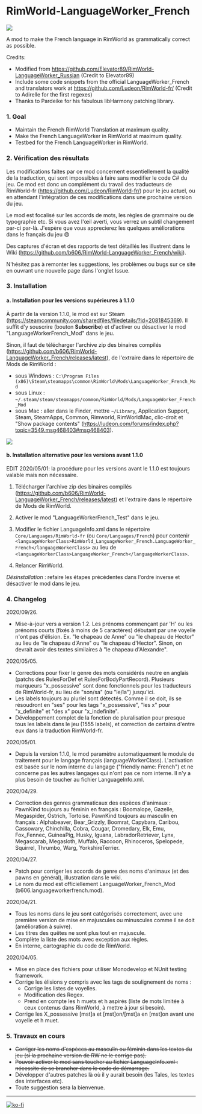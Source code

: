 # RimWorld-LanguageWorker_French
![]( https://raw.githubusercontent.com/wiki/b606/RimWorld-LanguageWorker_French/images/LWKR_French_Mod_banner.png)

A mod to make the French language in RimWorld as grammatically correct as possible.

Credits:
 - Modified from https://github.com/Elevator89/RimWorld-LanguageWorker_Russian
   (Credit to Elevator89)
 - Include some code snippets from the official LanguageWorker_French and translators work at
   https://github.com/Ludeon/RimWorld-fr/ (Credit to Adirelle for the first regexes)
 - Thanks to Pardeike for his fabulous libHarmony patching library.

### 1. Goal
 - Maintain the French RimWorld Translation at maximum quality.
 - Make the French LanguageWorker in RimWorld at maximum quality.
 - Testbed for the French LanguageWorker in RimWorld.
 
### 2. Vérification des résultats

Les modifications faites par ce mod concernent essentiellement la qualité de la traduction, qui sont impossibles à faire sans modifier le code C# du jeu. Ce mod est donc un complément du travail des traducteurs de RimWorld-fr (https://github.com/Ludeon/RimWorld-fr/) pour le jeu actuel, ou en attendant l'intégration de ces modifications dans une prochaine version du jeu.

Le mod est focalisé sur les accords de mots, les règles de grammaire ou de typographie etc. Si vous avez l'œil averti, vous verrez un subtil changement par-ci par-là. J'espère que vous apprecierez les quelques améliorations dans le français du jeu :smile:

Des captures d'écran et des rapports de test détaillés les illustrent dans le Wiki (https://github.com/b606/RimWorld-LanguageWorker_French/wiki).

N'hésitez pas à remonter les suggestions, les problèmes ou bugs sur ce site en ouvrant une nouvelle page dans l'onglet Issue.

### 3. Installation

#### a. Installation pour les versions supérieures à 1.1.0

À partir de la version 1.1.0, le mod est sur Steam (https://steamcommunity.com/sharedfiles/filedetails/?id=2081845369). Il suffit d'y souscrire (bouton **Subscribe**) et d'activer ou désactiver le mod "LanguageWorkerFrench_Mod" dans le jeu.

Sinon, il faut de télécharger l'archive zip des binaires compilés (https://github.com/b606/RimWorld-LanguageWorker_French/releases/latest), de l'extraire dans le répertoire de Mods de RimWorld :

 - sous Windows : `C:\Program Files (x86)\Steam\steamapps\common\RimWorld\Mods\LanguageWorker_French_Mod`
 - sous Linux : `~/.steam/steam/steamapps/common/RimWorld/Mods/LanguageWorker_French_Mod`
 - sous Mac : aller dans le Finder, mettre `~/Library`, Application Support, Steam, SteamApps, Common, Rimworld, RimWorldMac, clic-droit et "Show package contents" (https://ludeon.com/forums/index.php?topic=3549.msg468403#msg468403).

![]( https://raw.githubusercontent.com/wiki/b606/RimWorld-LanguageWorker_French/images/LWKR_French_Mod_folders.png)
 
#### b. Installation alternative pour les versions avant 1.1.0

EDIT 2020/05/01: la procédure pour les versions avant le 1.1.0 est toujours valable mais non nécessaire.

  1. Télécharger l'archive zip des binaires compilés (https://github.com/b606/RimWorld-LanguageWorker_French/releases/latest) et l'extraire dans le répertoire de Mods de RimWorld.
 
  2. Activer le mod "LanguageWorkerFrench_Test" dans le jeu.
    
  3. Modifier le fichier LanguageInfo.xml dans le répertoire `Core/Languages/RimWorld-fr` (ou `Core/Languages/French`) pour contenir `<languageWorkerClass>RimWorld_LanguageWorker_French.LanguageWorker_French</languageWorkerClass>` au lieu de `<languageWorkerClass>LanguageWorker_French</languageWorkerClass>`.
   
  4. Relancer RimWorld.
 
  *Désinstallation* : refaire les étapes précédentes dans l'ordre inverse et désactiver le mod dans le jeu.
 
### 4. Changelog

2020/09/26.
  - Mise-à-jour vers a version 1.2. Les prénoms commençant par 'H' ou les prénoms courts
    (fixés à moins de 5 caractères) débutant par une voyelle n'ont pas d'élision.
    Ex. "le chapeau de Anne" ou "le chapeau de Hector" au lieu de "le chapeau d'Anne" ou
    "le chapeau d'Hector". Sinon, on devrait avoir des textes similaires à "le chapeau
    d'Alexandre".
	
2020/05/05.
  - Corrections pour fixer le genre des mots considérés neutre en anglais (patchs des RulesForDef et 
    RulesForBodyPartRecord). Plusieurs marqueurs "x_possessive" sont donc fonctionnels pour les traducteurs de
    RimWorld-fr, au lieu de "son/sa" (ou "le/la") jusqu'ici.
  - Les labels toujours au pluriel sont détectés. Comme il se doit, ils se résoudront en "ses" pour les tags 
   "x_possessive", "les x" pour "x_definite" et "des x" pour "x_indefinite".
  - Développement complet de la fonction de pluralisation pour presque tous les labels dans le jeu (1555 labels),
    et correction de certains d'entre eux dans la traduction RimWorld-fr.

2020/05/01.
  - Depuis la version 1.1.0, le mod paramètre automatiquement le module de traitement pour le langage français (languageWorkerClass). L'activation est basée sur le nom interne du langage ("friendly name: French") et ne concerne pas les autres langages qui n'ont pas ce nom interne. Il n'y a plus besoin de toucher au fichier LanguageInfo.xml.

2020/04/29.
  - Correction des genres grammaticaux des espèces d'animaux :
    PawnKind toujours au féminin en français : Boomalope, Gazelle, Megaspider, Ostrich, Tortoise.
    PawnKind toujours au masculin en français : Alphabeaver, Bear_Grizzly, Boomrat, Capybara, Caribou, Cassowary, Chinchilla, Cobra, Cougar, Dromedary, Elk, Emu, Fox_Fennec, GuineaPig, Husky, Iguana, LabradorRetriever, Lynx, Megascarab, Megasloth, Muffalo, Raccoon, Rhinoceros, Spelopede, Squirrel, Thrumbo, Warg, YorkshireTerrier.

2020/04/27.
  - Patch pour corriger les accords de genre des noms d'animaux (et des pawns en général), illustration dans le wiki.
  - Le nom du mod est officiellement LanguageWorker_French_Mod (b606.languageworkerfrench.mod).

2020/04/21.
  - Tous les noms dans le jeu sont catégorisés correctement, avec une première version de mise en majuscules ou minuscules comme il se doit (amélioration à suivre).
  - Les titres des quêtes ne sont plus tout en majuscule.
  - Complète la liste des mots avec exception aux règles.
  - En interne, cartographie du code de RimWorld.

2020/04/05.
  - Mise en place des fichiers pour utiliser Monodevelop et NUnit testing framework.
  - Corrige les élisions y compris avec les tags de soulignement de noms :
    - Corrige les listes de voyelles.
    - Modification des Regex.
    - Prend en compte les h muets et h aspirés (liste de mots limitée à ceux contenus
      dans RimWorld, à mettre à jour si besoin).
  - Corrige les X_possessive [mst]a et [mst]on/[mst]a en [mst]on avant une voyelle et h muet.
  
### 5. Travaux en cours

  - ~~Corriger les noms d'espèces au masculin ou féminin dans les textes du jeu (si la prochaine version de RW ne le corrige pas).~~
  - ~~Pouvoir activer le mod sans toucher au fichier LanguageInfo.xml : nécessite de se brancher dans le code de démarrage.~~
  - Développer d'autres patches là où il y aurait besoin (les Tales, les textes des interfaces etc).
  - Toute suggestion sera la bienvenue.
 
---
[![ko-fi](https://www.ko-fi.com/img/githubbutton_sm.svg)](https://ko-fi.com/Z8Z51KQ21)
